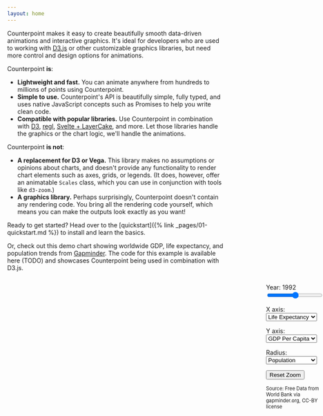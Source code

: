 ```yaml
---
layout: home
---
```


Counterpoint makes it easy to create beautifully smooth data-driven 
animations and interactive graphics. It's ideal for developers who are used to 
working with [D3.js](http://d3js.org/) or other customizable graphics libraries, but 
need more control and design options for animations.

Counterpoint **is**:

- **Lightweight and fast.** You can animate anywhere from hundreds to millions 
  of points using Counterpoint.
- **Simple to use.** Counterpoint's API is beautifully simple, fully typed,
  and uses native JavaScript concepts such as Promises to help you write clean code.
- **Compatible with popular libraries.** Use Counterpoint in combination with
  [D3](http://d3js.org), [regl](http://regl.party), [Svelte + LayerCake](http://layercake.graphics),
  and more. Let those libraries handle the graphics or the chart logic, we'll
  handle the animations.
  
Counterpoint **is not**:

- **A replacement for D3 or Vega.** This library makes no assumptions or opinions
  about charts, and doesn't provide any functionality to render chart elements
  such as axes, grids, or legends. (It does, however, offer an animatable
  `Scales` class, which you can use in conjunction with tools like `d3-zoom`.)
- **A graphics library.** Perhaps surprisingly, Counterpoint doesn't contain any
  rendering code. You bring all the rendering code yourself, which means you can
  make the outputs look exactly as you want!

Ready to get started? Head over to the [quickstart]({% link _pages/01-quickstart.md %}) 
to install and learn the basics.

Or, check out this demo chart showing worldwide GDP, life expectancy, and population
trends from [Gapminder](https://gapminder.org). The code for this example is
available here (TODO) and showcases Counterpoint being used in combination with D3.js.

<div style="display: flex;">
<div id="gapminder-chart-container" style="width: 600px; height: 600px; position: relative; flex-shrink: 0;">
  <svg width="600" height="600" id="gapminder-axes" style="position: absolute; top: 0; left: 0;" overflow="visible"></svg>
  <canvas id="gapminder-content" style="position: absolute; top: 0; left: 0; width: 600px; height: 600px;"></canvas>
</div>
<div style="flex: 1 1 auto;">
<p><label for="year-slider">Year: <span id="year-text">1992</span></label>
<input type="range" min="1952" max="2007" id="year-slider"/></p>
<p><label for="x-dropdown">X axis:</label>
<select id="x-dropdown">
  <option value="gdp_cap">GDP Per Capita</option>
  <option value="life_exp" selected>Life Expectancy</option>
  <option value="population">Population</option>
</select></p>
<p><label for="y-dropdown">Y axis:</label>
<select id="y-dropdown">
  <option value="gdp_cap" selected>GDP Per Capita</option>
  <option value="life_exp">Life Expectancy</option>
  <option value="population">Population</option>
</select></p>
<p><label for="size-dropdown">Radius:</label>
<select id="size-dropdown">
  <option value="gdp_cap">GDP Per Capita</option>
  <option value="life_exp">Life Expectancy</option>
  <option value="population" selected>Population</option>
</select></p>
<p><button id="reset-zoom">Reset Zoom</button></p>
<p style="font-size: 0.8em;">Source: Free Data from World Bank via gapminder.org, CC-BY license</p>
</div>
<script type="module" src="/canvas-animation/assets/gapminder.js"></script>
